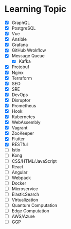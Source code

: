 # Learning Topic

- [x] GraphQL
- [x] PostgreSQL
- [x] Vue
- [x] Ansible
- [x] Grafana
- [x] GitHub Wrokflow
- [x] Message Queue
  - [x] Kafka
- [x] Protobuf
- [x] Nginx
- [x] Terraform
- [x] SEO
- [x] SRE
- [x] DevOps
- [x] Disruptor
- [x] Prometheus
- [x] Hook 
- [x] Kubernetes
- [x] WebAssembly
- [x] Vagrant
- [x] ZooKeeper
- [x] Flutter
- [x] RESTful
- [ ] Istio
- [ ] Kong
- [ ] CSS/HTML/JavaScript
- [ ] React
- [ ] Angular
- [ ] Webpack
- [ ] Docker
- [ ] Microservice
- [ ] ElasticSearch
- [ ] Virtualization
- [ ] Quantum Computation
- [ ] Edge Computation
- [ ] AWS/Azure
- [ ] GGP
